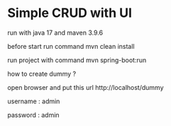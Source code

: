 # Simple CRUD with UI


run with java 17 and maven 3.9.6

before start run command mvn clean install

run project with command mvn spring-boot:run

how to create dummy ? 

open browser and put this url http://localhost/dummy

username : admin

password : admin